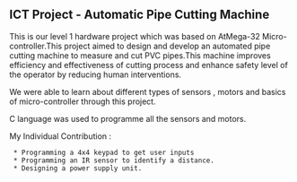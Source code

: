 ICT Project - Automatic Pipe Cutting Machine
--------------------------------------------
This is our level 1 hardware project which was based on AtMega-32 Micro-controller.This project aimed to design and develop an automated pipe cutting machine to measure and cut PVC pipes.This machine improves efficiency and effectiveness of cutting process and enhance safety level of the operator by reducing human interventions.

We were able to learn about different types of sensors , motors and basics of micro-controller through this project.

C language was used to programme all the sensors and motors.

My Individual Contribution :

     * Programming a 4x4 keypad to get user inputs
     * Programming an IR sensor to identify a distance.
     * Designing a power supply unit.


